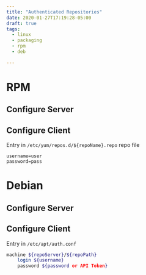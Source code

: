 ```yaml
---
title: "Authenticated Repositories"
date: 2020-01-27T17:19:28-05:00
draft: true
tags:
  - linux
  - packaging
  - rpm
  - deb

---
```

# RPM
## Configure Server
## Configure Client
Entry in `/etc/yum/repos.d/${repoName}.repo` repo file
```
username=user
password=pass
```

# Debian
## Configure Server
## Configure Client
Entry in `/etc/apt/auth.conf`
``` bash
machine ${repoServer}/${repoPath}
    login ${username}
    password ${password or API Token}
```
